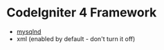 # CodeIgniter 4 Framework

- [mysqlnd](http://php.net/manual/en/mysqlnd.install.php)
- xml (enabled by default - don't turn it off)
